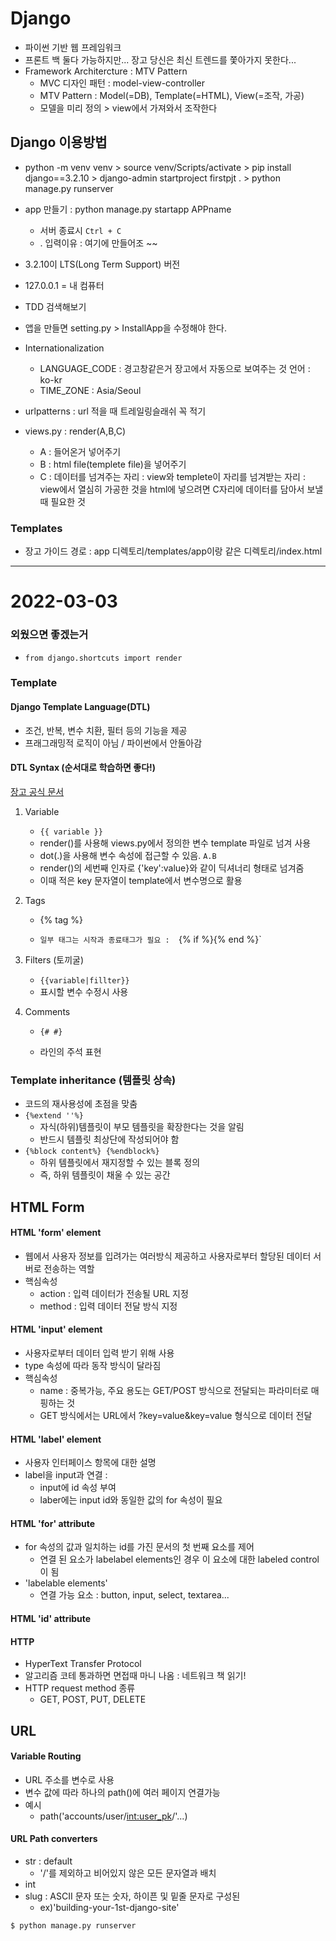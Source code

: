 # Django



- 파이썬 기반 웹 프레임워크
- 프론트 백 둘다 가능하지만... 장고 당신은 최신 트렌드를 쫓아가지 못한다...
- Framework Architercture : MTV Pattern
  - MVC 디자인 패턴 : model-view-controller
  - MTV Pattern : Model(=DB), Template(=HTML), View(=조작, 가공)
  - 모델을 미리 정의 > view에서 가져와서 조작한다 



## Django 이용방법

- python -m venv venv > source venv/Scripts/activate > pip install django==3.2.10 > django-admin startproject firstpjt . >  python manage.py runserver
- app 만들기 : python manage.py startapp APPname
  - 서버 종료시 `Ctrl + C`
  - . 입력이유 : 여기에 만들어조 ~~
- 3.2.10이 LTS(Long Term Support) 버전
- 127.0.0.1 = 내 컴퓨터
- TDD 검색해보기



- 앱을 만들면 setting.py > InstallApp을 수정해야 한다.
- Internationalization
  - LANGUAGE_CODE : 경고창같은거 장고에서 자동으로 보여주는 것 언어 : ko-kr
  - TIME_ZONE : Asia/Seoul



- urlpatterns : url 적을 때 트레일링슬래쉬 꼭 적기
- views.py : render(A,B,C)
  - A : 들어온거 넣어주기
  - B : html file(templete file)을 넣어주기
  - C : 데이터를 넘겨주는 자리 : view와 templete이 자리를 넘겨받는 자리 : view에서 열심히 가공한 것을 html에 넣으려면 C자리에 데이터를 담아서 보낼때 필요한 것

### Templates

- 장고 가이드 경로 : app 디렉토리/templates/app이랑 같은 디렉토리/index.html





---

# 2022-03-03

### 외웠으면 좋겠는거

- `from django.shortcuts import render`



### Template

#### Django Template Language(DTL)

- 조건, 반복, 변수 치환, 필터 등의 기능을 제공
- 프래그래밍적 로직이 아님 / 파이썬에서 안돌아감

#### DTL Syntax (순서대로 학습하면 좋다!)

[장고 공식 문서](https://docs.djangoproject.com/en/3.2/)

1. Variable
   - `{{ variable }}`
   - render()를 사용해 views.py에서 정의한 변수 template 파일로 넘겨 사용
   - dot(.)을 사용해 변수 속성에 접근할 수 있음. `A.B`
   - render()의 세번째 인자로 {'key':value}와 같이 딕셔너리 형태로 넘겨줌
   - 이때 적은 key 문자열이 template에서 변수명으로 활용

2. Tags

   - {% tag %}

   -   `일부 태그는 시작과 종료태그가 필요 :  `{% if %}{% end %}`



3. Filters (토끼굴)
   - `{{variable|fillter}}`
   - 표시할 변수 수정시 사용

4. Comments

   - `{# #}`

   - 라인의 주석 표현

###  Template inheritance (템플릿 상속)

- 코드의 재사용성에 초점을 맞춤
- `{%extend ''%}`
  - 자식(하위)템플릿이 부모 템플릿을 확장한다는 것을 알림
  - 반드시 템플릿 최상단에 작성되어야 함
- `{%block content%} {%endblock%}`
  - 하위 템플릿에서 재지정할 수 있는 블록 정의
  - 즉, 하위 템플릿이 채울 수 있는 공간





## HTML Form

#### HTML 'form' element

- 웹에서 사용자 정보를 입려가는 여러방식 제공하고 사용자로부터 할당된 데이터 서버로 전송하는 역할
- 핵심속성
  - action : 입력 데이터가 전송될 URL 지정
  - method : 입력 데이터 전달 방식 지정

#### HTML 'input' element

- 사용자로부터 데이터 입력 받기 위해 사용
- type 속성에 따라 동작 방식이 달라짐
- 핵심속성
  - name : 중복가능, 주요 용도는 GET/POST 방식으로 전달되는 파라미터로 매핑하는 것
  - GET 방식에서는 URL에서 ?key=value&key=value 형식으로 데이터 전달

#### HTML 'label' element

- 사용자 인터페이스 항목에 대한 설명
- label을 input과 연결 : 
  - input에 id 속성 부여
  - laber에는 input id와 동일한 값의 for 속성이 필요

#### HTML 'for' attribute

- for 속성의 값과 일치하는 id를 가진 문서의 첫 번째 요소를 제어
  - 연결 된 요소가 labelabel elements인 경우 이 요소에 대한 labeled control이 됨
- 'labelable elements'
  - 연결 가능 요소 : button, input, select, textarea...

#### HTML 'id' attribute



#### HTTP

- HyperText Transfer Protocol
- 알고리즘 코테 통과하면 면접때 마니 나옴 : 네트워크 책 읽기!
- HTTP request method 종류
  - GET, POST, PUT, DELETE

## URL

#### Variable Routing

- URL 주소를 변수로 사용
- 변수 값에 따라 하나의 path()에 여러 페이지 연결가능
- 예시
  - path('accounts/user/<int:user_pk>/'...)

#### URL Path converters

- str : default
  - '/'를 제외하고 비어있지 않은 모든 문자열과 배치
- int
- slug : ASCII 문자 또는 숫자, 하이픈 및 밑줄 문자로 구성된
  - ex)'building-your-1st-django-site'

```
$ python manage.py runserver
```